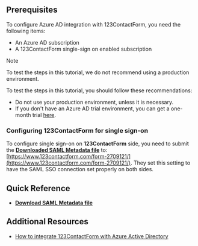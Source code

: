 ## Prerequisites

To configure Azure AD integration with 123ContactForm, you need the following items:

- An Azure AD subscription
- A 123ContactForm single-sign on enabled subscription

> [!NOTE]
> To test the steps in this tutorial, we do not recommend using a production environment.

To test the steps in this tutorial, you should follow these recommendations:

- Do not use your production environment, unless it is necessary.
- If you don't have an Azure AD trial environment, you can get a one-month trial [here](https://azure.microsoft.com/pricing/free-trial/).

### Configuring 123ContactForm for single sign-on

To configure single sign-on on **123ContactForm** side, you need to submit the **[Downloaded SAML Metadata file](%metadata:metadataDownloadUrl%)** to: [https://www.123contactform.com/form-2709121/](https://www.123contactform.com/form-2709121/).
	They set this setting to have the SAML SSO connection set properly on both sides.

## Quick Reference

* **[Download SAML Metadata file](%metadata:metadataDownloadUrl%)**

## Additional Resources

* [How to integrate 123ContactForm with Azure Active Directory](active-directory-saas-123contactform-tutorial.md)
